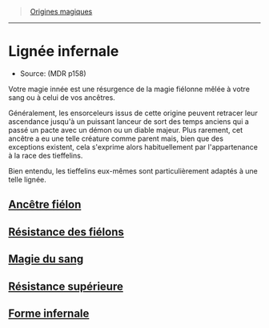 ﻿---
!SubClassItem
Name: Lignée infernale
Source: (MDR p158)
ParentClassId: hd_sorcerer.md
Id: sorcerer_infernal_hd.md#lignée-infernale
RootId: sorcerer_infernal_hd.md
ParentLink: sorcerer_hd.md#origines-magiques
ParentName: Origines magiques
NameLevel: 1
Attributes: {}
AttributesDictionary: >+
  {}

---
>  [Origines magiques](hd_sorcerer_origines_magiques.md)

---


# Lignée infernale

- Source: (MDR p158)

Votre magie innée est une résurgence de la magie fiélonne mêlée à votre sang ou à celui de vos ancêtres.

Généralement, les ensorceleurs issus de cette origine peuvent retracer leur ascendance jusqu'à un puissant lanceur de sort des temps anciens qui a passé un pacte avec un démon ou un diable majeur. Plus rarement, cet ancêtre a eu une telle créature comme parent mais, bien que des exceptions existent, cela s'exprime alors habituellement par l'appartenance à la race des tieffelins.

Bien entendu, les tieffelins eux-mêmes sont particulièrement adaptés à une telle lignée.



## [Ancêtre fiélon](hd_sorcerer_infernal_ancetre_fielon.md)



## [Résistance des fiélons](hd_sorcerer_infernal_resistance_des_fielons.md)



## [Magie du sang](hd_sorcerer_infernal_magie_du_sang.md)



## [Résistance supérieure](hd_sorcerer_infernal_resistance_superieure.md)



## [Forme infernale](hd_sorcerer_infernal_forme_infernale.md)

